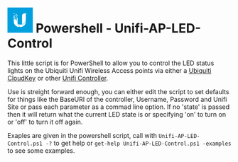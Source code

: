 # ![Unifi Logo][MyUnifiLogo] Powershell - Unifi-AP-LED-Control

This little script is for PowerShell to allow you to control the LED status lights on the Ubiquiti Unifi Wireless Access points via either a [Ubiquiti CloudKey](https://www.ui.com/unifi/unifi-cloud-key/) or other [Unifi Controller](https://www.ui.com/software/).

Use is streight forward enough, you can either edit the script to set defaults for things like the BaseURI of the controller, Username, Password and Unifi Site or pass each parameter as a commad line option. If no 'state' is passed then it will return what the current LED state is or specifying 'on' to turn on or 'off' to turn it off again.

Exaples are given in the powershell script, call with `Unifi-AP-LED-Control.ps1 -?` to get help or `get-help Unifi-AP-LED-Control.ps1 -examples` to see some examples.

[UnifiLogo]: https://prd-www-cdn.ubnt.com/media/images/ubnt-logo-u.svg
[MyUnifiLogo]: images/UBNTLogo.png